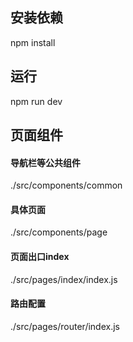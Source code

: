 ## 安装依赖
npm install

## 运行
npm run dev

## 页面组件
#### 导航栏等公共组件
./src/components/common

#### 具体页面
./src/components/page

#### 页面出口index
./src/pages/index/index.js

#### 路由配置
./src/pages/router/index.js